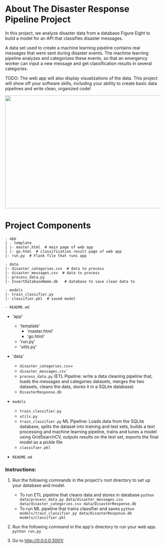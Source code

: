 # About The Disaster Response Pipeline Project
In this project, we analyze disaster data from a database Figure Eight to build a model for an API that classifies disaster messages.

A data set used to create a machine learning pipeline contains real messages that were sent during disaster events. The machine learning pipeline analyzes and categorizes these events, so that an emergency worker can input a new message and get classification results in several categories. 

TODO: The web app will also display visualizations of the data. This project will show off your software skills, including your ability to create basic data pipelines and write clean, organized code!


<img src='media/demo.gif' width="785" height="368" />
<br>


# Project Components
```
- app
| - template
| |- master.html  # main page of web app
| |- go.html  # classification result page of web app
|- run.py  # Flask file that runs app

- data
|- disaster_categories.csv  # data to process 
|- disaster_messages.csv  # data to process
|- process_data.py
|- InsertDatabaseName.db   # database to save clean data to

- models
|- train_classifier.py
|- classifier.pkl  # saved model 

- README.md

```





- 'app'
    - 'template'
        - 'master.html' 
        - 'go.html' 
    - 'run.py'  
    - 'utils.py' 

- 'data'
  - `disaster_categories.csv`+
  - `disaster_messages.csv`´
  - `process_data.py` (ETL Pipeline: write a data cleaning pipeline that, loads the messages and categories datasets, merges the two datasets, cleans the data, stores it in a SQLite database)
  - `DisasterResponse.db` 

- `models`
  - `train_classifier.py`
  - `utils.py`
  - `train_classifier.py` ML Pipeline: Loads data from the SQLite database, splits the dataset into training and test sets, builds a text processing and machine learning pipeline, trains and tunes a model using GridSearchCV, outputs results on the test set, exports the final model as a pickle file
  - `classifier.pkl`

- `README.md`

### Instructions:
1. Run the following commands in the project's root directory to set up your database and model.

    - To run ETL pipeline that cleans data and stores in database
        `python data/process_data.py data/disaster_messages.csv data/disaster_categories.csv data/DisasterResponse.db`
    - To run ML pipeline that trains classifier and saves
        `python models/train_classifier.py data/DisasterResponse.db models/classifier.pkl`

2. Run the following command in the app's directory to run your web app.
    `python run.py`

3. Go to http://0.0.0.0:3001/
